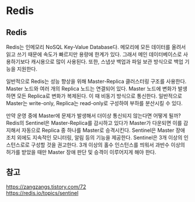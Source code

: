 # Redis

## Redis
Redis는 인메모리 NoSQL Key-Value Database다. 메모리에 모든 데이터를 올려서 읽고 쓰기 때문에 속도가 빠르지만 용량에 한계가 있다. 그래서 메인 데이터베이스로 사용하기보다 캐시용으로 많이 사용된다. 또한, 스냅샷 백업과 파일 보관 방식으로 백업 기능을 지원한다.  

일반적으로 Redis는 성능 향상을 위해 Master-Replica 클러스터링 구조를 사용한다. Master 노드와 여러 개의 Replica 노드는 연결되어 있다. Master 노드에 변화가 발생하면 모든 Replica로 변화가 복제된다. 이 때 비동기 방식으로 통신한다. 일반적으로 Master는 write-only, Replica는 read-only로 구성하여 부하를 분산시킬 수 있다.  

만약 운영 중에 Master에 문제가 발생해서 더이상 통신되지 않는다면 어떻게 될까? Redis의 Sentinel은 Master-Replica를 감시하고 있다가 Master가 다운되면 이를 감지해서 자동으로 Replica 중 하나를 Master로 승격시킨다. Sentinel은 Master 장애 조치 외에도 지속적인 모니터링, 알림 등의 기능을 제공한다. Sentinel은 3개 이상의 인스턴스로로 구성할 것을 권고한다. 3개 이상의 홀수 인스턴스를 띄워서 과반수 이상의 허가를 받았을 때만 Master 장애 판단 및 승격이 이루어지게 해야 한다.

## 참고
https://zangzangs.tistory.com/72  
https://redis.io/topics/sentinel  